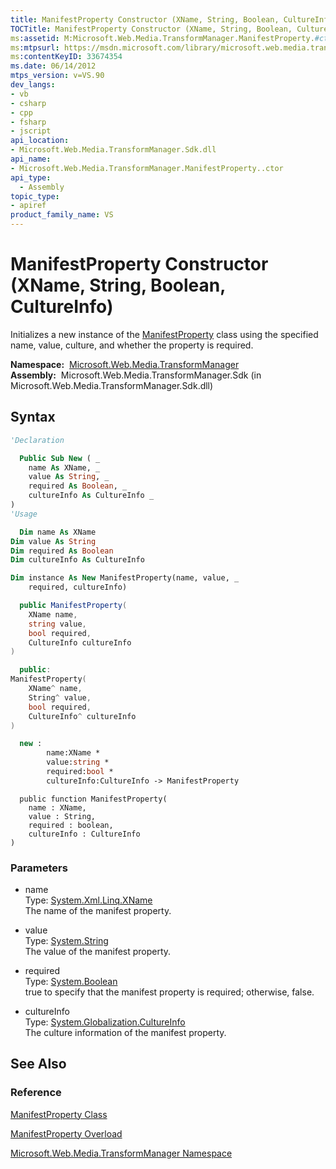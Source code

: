 ```yaml
---
title: ManifestProperty Constructor (XName, String, Boolean, CultureInfo) (Microsoft.Web.Media.TransformManager)
TOCTitle: ManifestProperty Constructor (XName, String, Boolean, CultureInfo)
ms:assetid: M:Microsoft.Web.Media.TransformManager.ManifestProperty.#ctor(System.Xml.Linq.XName,System.String,System.Boolean,System.Globalization.CultureInfo)
ms:mtpsurl: https://msdn.microsoft.com/library/microsoft.web.media.transformmanager.manifestproperty.manifestproperty(v=VS.90)
ms:contentKeyID: 33674354
ms.date: 06/14/2012
mtps_version: v=VS.90
dev_langs:
- vb
- csharp
- cpp
- fsharp
- jscript
api_location:
- Microsoft.Web.Media.TransformManager.Sdk.dll
api_name:
- Microsoft.Web.Media.TransformManager.ManifestProperty..ctor
api_type:
  - Assembly
topic_type:
- apiref
product_family_name: VS
---
```


# ManifestProperty Constructor (XName, String, Boolean, CultureInfo)

Initializes a new instance of the [ManifestProperty](manifestproperty-class-microsoft-web-media-transformmanager.md) class using the specified name, value, culture, and whether the property is required.

**Namespace:**  [Microsoft.Web.Media.TransformManager](microsoft-web-media-transformmanager-namespace.md)  
**Assembly:**  Microsoft.Web.Media.TransformManager.Sdk (in Microsoft.Web.Media.TransformManager.Sdk.dll)

## Syntax

```vb
'Declaration

  Public Sub New ( _
    name As XName, _
    value As String, _
    required As Boolean, _
    cultureInfo As CultureInfo _
)
'Usage

  Dim name As XName
Dim value As String
Dim required As Boolean
Dim cultureInfo As CultureInfo

Dim instance As New ManifestProperty(name, value, _
    required, cultureInfo)
```

```csharp
  public ManifestProperty(
    XName name,
    string value,
    bool required,
    CultureInfo cultureInfo
)
```

```cpp
  public:
ManifestProperty(
    XName^ name, 
    String^ value, 
    bool required, 
    CultureInfo^ cultureInfo
)
```

``` fsharp
  new : 
        name:XName * 
        value:string * 
        required:bool * 
        cultureInfo:CultureInfo -> ManifestProperty
```

```jscript
  public function ManifestProperty(
    name : XName, 
    value : String, 
    required : boolean, 
    cultureInfo : CultureInfo
)
```

### Parameters

  - name  
    Type: [System.Xml.Linq.XName](https://msdn.microsoft.com/library/bb347810)  
    The name of the manifest property.  

<!-- end list -->

  - value  
    Type: [System.String](https://msdn.microsoft.com/library/s1wwdcbf)  
    The value of the manifest property.  

<!-- end list -->

  - required  
    Type: [System.Boolean](https://msdn.microsoft.com/library/a28wyd50)  
    true to specify that the manifest property is required; otherwise, false.  

<!-- end list -->

  - cultureInfo  
    Type: [System.Globalization.CultureInfo](https://msdn.microsoft.com/library/kx54z3k7)  
    The culture information of the manifest property.  

## See Also

### Reference

[ManifestProperty Class](manifestproperty-class-microsoft-web-media-transformmanager.md)

[ManifestProperty Overload](manifestproperty-constructor-microsoft-web-media-transformmanager.md)

[Microsoft.Web.Media.TransformManager Namespace](microsoft-web-media-transformmanager-namespace.md)
